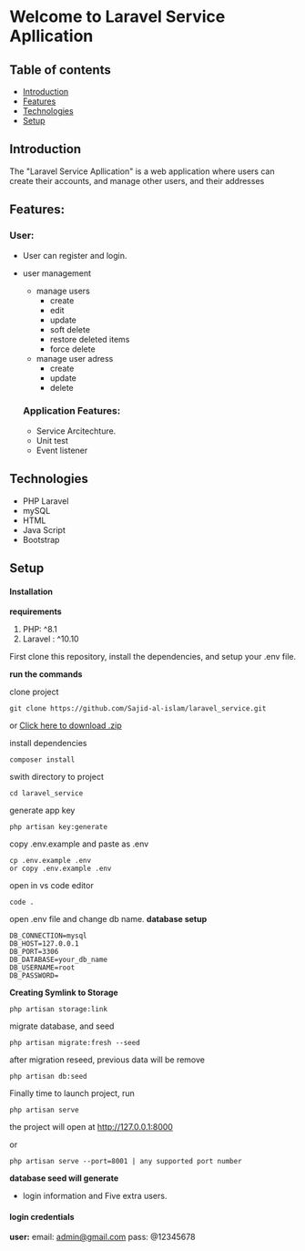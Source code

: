 # Welcome to Laravel Service Apllication

##  Table of contents
* [Introduction](#introduction)
* [Features](#features)
* [Technologies](#technologies)
* [Setup](#setup)

##  Introduction
The "Laravel Service Apllication" is a web application where users can create their accounts, and manage other users, and their addresses

##  Features:
 
 ### User:
 - User can register and login.

 - user management
	 - manage users
		 - create
		 - edit
		 - update
		 - soft delete
         - restore deleted items
         - force delete
	 - manage user adress
		 - create
		 - update
		 - delete
     
   ### Application Features:
     - Service Arcitechture.
     - Unit test
     - Event listener
      
## Technologies
* PHP Laravel
* mySQL
* HTML
* Java Script
* Bootstrap

## Setup

####  Installation
**requirements**

 1. PHP:  ^8.1
 2. Laravel : ^10.10

First clone this repository, install the dependencies, and setup your .env file.

**run the commands**

clone project
```
git clone https://github.com/Sajid-al-islam/laravel_service.git
```

or [Click here to download .zip](https://github.com/Md-shefat-masum/hiring-portal/archive/refs/heads/main.zip)


install dependencies
```
composer install
```

swith directory to project
```
cd laravel_service
```

generate app key
```
php artisan key:generate
```

copy .env.example and paste as .env
```
cp .env.example .env
or copy .env.example .env
```

open in vs code editor
```
code .
```

open .env file and change db name. 
**database setup**
```
DB_CONNECTION=mysql
DB_HOST=127.0.0.1
DB_PORT=3306
DB_DATABASE=your_db_name
DB_USERNAME=root
DB_PASSWORD=
```

**Creating Symlink to Storage**
```
php artisan storage:link
```

migrate database, and seed
```
php artisan migrate:fresh --seed 
```

after migration reseed, previous data will be remove
```	
php artisan db:seed
```

Finally time to launch project, run
```
php artisan serve
```
the project will open at http://127.0.0.1:8000

or
```
php artisan serve --port=8001 | any supported port number
```

**database seed will generate**

 -  login information and Five extra users.

####  login credentials

**user:** 
email: admin@gmail.com 
pass: @12345678

